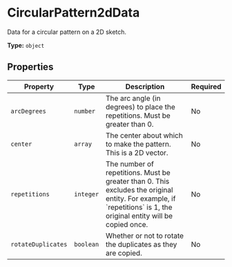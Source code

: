 # CircularPattern2dData

Data for a circular pattern on a 2D sketch.


**Type:** `object`

## Properties

| Property | Type | Description | Required |
|----------|------|-------------|----------|
| `arcDegrees` | `number` | The arc angle (in degrees) to place the repetitions. Must be greater than 0. | No |
| `center` | `array` | The center about which to make the pattern. This is a 2D vector. | No |
| `repetitions` | `integer` | The number of repetitions. Must be greater than 0. This excludes the original entity. For example, if &#x60;repetitions&#x60; is 1, the original entity will be copied once. | No |
| `rotateDuplicates` | `boolean` | Whether or not to rotate the duplicates as they are copied. | No |


